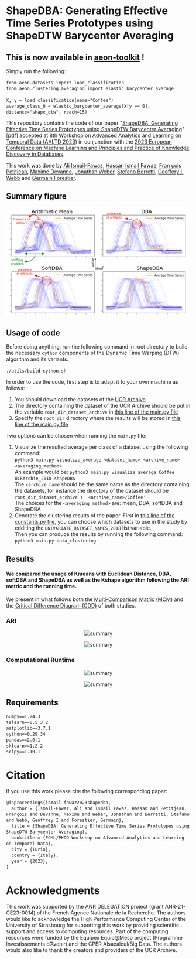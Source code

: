 # ShapeDBA: Generating Effective Time Series Prototypes using ShapeDTW Barycenter Averaging

## This is now available in [aeon-toolkit](https://github.com/aeon-toolkit/aeon) !

Simply run the following:
```
from aeon.datasets import load_classification
from aeon.clustering.averaging import elastic_barycenter_average

X, y = load_classification(name="Coffee")
average_class_0 = elastic_barycenter_average(X[y == 0], distance="shape_dtw", reach=15)
```

This repository contains the code of our paper "[ShapeDBA: Generating Effective Time Series Prototypes using ShapeDTW Barycenter Averaging](https://doi.org/10.1007/978-3-031-49896-1_9)" [[pdf]](https://germain-forestier.info/publis/aaltd2023.pdf) accepted at [8th Workshop on Advanced Analytics and Learning on Temporal Data (AALTD 2023)](https://ecml-aaltd.github.io/aaltd2023/) in conjunction with the [2023 European Conference on Machine Learning and Principles and Practice of Knowledge Discovery in Databases](https://2023.ecmlpkdd.org/).<br>

This work was done by [Ali Ismail-Fawaz](https://hadifawaz1999.github.io/), [Hassan Ismail Fawaz](https://hfawaz.github.io/), [Fran ̧cois Petitjean](https://www.francois-petitjean.com/), [Maxime Devanne](https://maxime-devanne.com/), [Jonathan Weber](https://www.jonathan-weber.eu/), [Stefano Berretti](http://www.micc.unifi.it/berretti/), [Geoffery I. Webb]() and [Germain Forestier](https://germain-forestier.info/).

## Summary figure

<p align="center" width="100%">
<img src="images/summary.png" alt="summary"/>
</p>

## Usage of code

Before doing anything, run the following command in root directory to build the necessary `cython` components of the Dynamic Time Warping (DTW) algorithm and its variants.

```./utils/build-cython.sh```

In order to use the code, first step is to adapt it to your own machine as follows:

1. You should download the datasets of the [UCR Archive](https://www.cs.ucr.edu/~eamonn/time_series_data_2018/)
2. The directory containing the dataset of the UCR Archive should be put in the variable `root_dir_dataset_archive` in [this line of the main.py file](https://github.com/MSD-IRIMAS/ShapeDBA/blob/b6217761a98d6b531dc3d55e7a34bb2118c2afd3/main.py#L73)
3. Specify the `root_dir` directory where the results will be stored in [this line of the main.py file](https://github.com/MSD-IRIMAS/ShapeDBA/blob/b6217761a98d6b531dc3d55e7a34bb2118c2afd3/main.py#L71)

Two options can be chosen when running the `main.py` file:

1. Visualize the resulted average per class of a dataset using the following command:<br>
```python3 main.py visualize_average <dataset_name> <archive_name> <averaging_method>```<br>
An example would be: ```python3 main.py visualize_average Coffee UCRArchie_2018 shapeDBA```<br>
The `<archive_name` should be the same name as the directory containing the datasets, for instance the directory of the dataset should be `root_dir_dataset_archive + '<archive_name>/Coffee'`<br>
The choices for the `<averaging_method>` are: mean, DBA, softDBA and ShapeDBA
2. Generate the clustering results of the paper. First in [this line of the constants.py file](https://github.com/MSD-IRIMAS/ShapeDBA/blob/b6217761a98d6b531dc3d55e7a34bb2118c2afd3/utils/constants.py#L19), you can choose which datasets to use in the study by edditing the `UNIVARIATE_DATASET_NAMES_2018` list variable.<br>
Then you can produce the results by running the following command: ```python3 main.py data_clustering```

## Results

#### We compared the usage of Kmeans with Euclidean Distance, DBA, softDBA and ShapeDBA as well as the Kshape algorithm following the ARI metric and the running time.
We present in what follows both the [Multi-Comparison Matric (MCM)](https://github.com/MSD-IRIMAS/Multi_Comparison_Matrix) and the [Critical Difference Diagram (CDD)](https://github.com/hfawaz/cd-diagram) of both studies.

### ARI

<p align="center" width="100%">
<img src="images/mcm-ari.png" alt="summary"/>
</p>
<p align="center" width="100%">
<img src="images/cdd-ari.png" alt="summary"/>
</p>

### Computational Runtime

<p align="center" width="100%">
<img src="images/mcm-time.png" alt="summary"/>
</p>
<p align="center" width="100%">
<img src="images/cdd-time.png" alt="summary"/>
</p>

## Requirements

```
numpy==1.24.3
tslearn==0.5.3.2
matplotlib==3.7.1
cython==0.29.34
pandas==2.0.1
sklearn==1.2.2
scipy==1.10.1
```

# Citation

If you use this work please cite the following corresponding paper:
```
@inproceedings{ismail-fawaz2023shapedba,
  author = {Ismail-Fawaz, Ali and Ismail Fawaz, Hassan and Petitjean, François and Devanne, Maxime and Weber, Jonathan and Berretti, Stefano and Webb, Geoffrey I and Forestier, Germain},
  title = {ShapeDBA: Generating Effective Time Series Prototypes using ShapeDTW Barycenter Averaging},
  booktitle = {ECML/PKDD Workshop on Advanced Analytics and Learning on Temporal Data},
  city = {Turin},
  country = {Italy},
  year = {2023},
}
```

# Acknowledgments

This work was supported by the ANR DELEGATION project (grant ANR-21-CE23-0014) of the French Agence Nationale de la Recherche. The authors would like to acknowledge the High Performance Computing Center of the University of Strasbourg for supporting this work by providing scientific support and access to computing resources. Part of the computing resources were funded by the Equipex Equip@Meso project (Programme Investissements d’Avenir) and the CPER Alsacalcul/Big Data. The authors would also like to thank the creators and providers of the UCR Archive.
